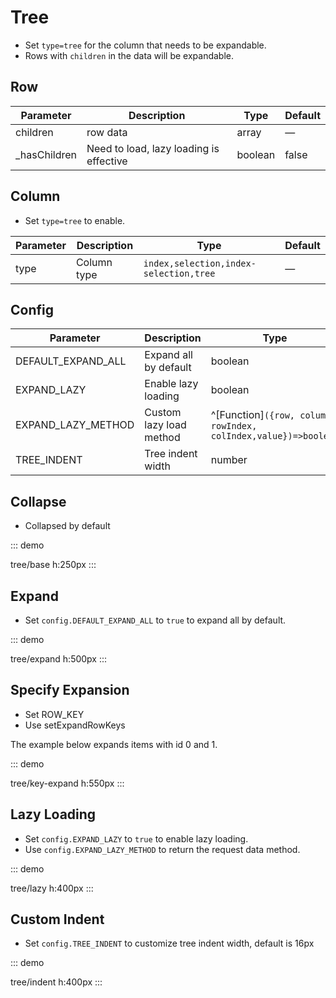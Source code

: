 # Tree

-   Set `type=tree` for the column that needs to be expandable.
-   Rows with `children` in the data will be expandable.

## Row
| Parameter | Description  | Type                                   | Default |
| ------------ | -------------------------- | ------- | ------ |
| children     | row data               | array   | —      |
| _hasChildren | Need to load, lazy loading is effective | boolean | false  |

## Column

-   Set `type=tree` to enable.

| Parameter | Description  | Type                                   | Default |
| --------- | ------------ | -------------------------------------- | ------- |
| type      | Column type  | `index,selection,index-selection,tree` | —       |

## Config

| Parameter           | Description         | Type                                                            | Default |
| ------------------- | ------------------- | --------------------------------------------------------------- | ------- |
| DEFAULT_EXPAND_ALL  | Expand all by default | boolean                                                         | false   |
| EXPAND_LAZY         | Enable lazy loading | boolean                                                         | false   |
| EXPAND_LAZY_METHOD  | Custom lazy load method | ^[Function]`({row, column, rowIndex, colIndex,value})=>boolean` | —       |
| TREE_INDENT         | Tree indent width   | number                                                          | 16      |

## Collapse

-   Collapsed by default

::: demo

tree/base
h:250px
:::

## Expand

-   Set `config.DEFAULT_EXPAND_ALL` to `true` to expand all by default.

::: demo

tree/expand
h:500px
:::

## Specify Expansion
- Set ROW_KEY
- Use setExpandRowKeys

 The example below expands items with id 0 and 1.

::: demo

tree/key-expand
h:550px
:::

## Lazy Loading

-   Set `config.EXPAND_LAZY` to `true` to enable lazy loading.
-   Use `config.EXPAND_LAZY_METHOD` to return the request data method.

::: demo

tree/lazy
h:400px
:::

## Custom Indent

-   Set `config.TREE_INDENT` to customize tree indent width, default is 16px

::: demo

tree/indent
h:400px
:::

